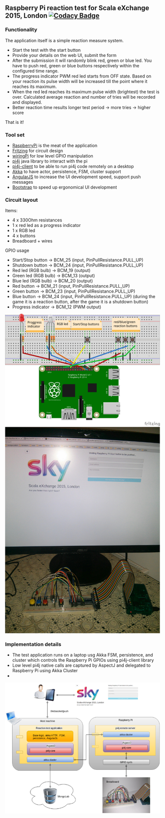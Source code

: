 ## Raspberry Pi reaction test for Scala eXchange 2015, London [![Codacy Badge](https://api.codacy.com/project/badge/grade/2bdf2ea380b24871b9f52d878005a87b)](https://www.codacy.com/app/krisztian-lachata/raspberrypi-reaction-test)

### Functionality
The application itself is a simple reaction measure system. 
- Start the test with the start button
- Provide your details on the web UI, submit the form
- After the submission it will randomly blink red, green or blue led. You have to push red, green or blue buttons respectively within the configured time range. 
- The progress indicator PWM red led starts from OFF state. Based on your reaction its pulse width will be increased till the point where it reaches its maximum. 
- When the red led reaches its maximum pulse width (brightest) the test is over. Calculated average reaction and number of tries will be recorded and displayed.
- Better reaction time results longer test period -> more tries -> higher score

That is it!
  
### Tool set
- [RaspberryPi](https://www.raspberrypi.org/products/raspberry-pi-2-model-b/) is the meat of the application
- [Fritzing](http://fritzing.org/home/) for circuit design
- [wiringPi](http://wiringpi.com/) for low level GPIO manipulation
- [pi4j](http://pi4j.com/) java library to interact with the pi
- [pi4j-client](http://github.com/lachata/pi4j-client) to be able to run pi4j code remotely on a desktop
- [Akka](http://doc.akka.io/docs/akka/2.4.0/scala.html?_ga=1.247924037.378696074.1444496540) to have actor, persistence, FSM, cluster support
- [AngularJS](https://angularjs.org/) to increase the UI development speed, support push messages
- [Bootstrap](http://getbootstrap.com/) to speed up ergonomical UI development

### Circuit layout
Items:
- 4 x 330Ohm resistances
- 1 x red led as a progress indicator
- 1 x RGB led
- 4 x buttons
- Breadboard + wires

GPIO usage
- Start/Stop button -> BCM_25 (input, PinPullResistance.PULL_UP)
- Shutdown button -> BCM_24 (input, PinPullResistance.PULL_UP)
- Red led (RGB bulb) -> BCM_19 (output)
- Green led (RGB bulb) -> BCM_13 (output)
- Blue led (RGB bulb) -> BCM_20 (output)
- Red button -> BCM_21 (input, PinPullResistance.PULL_UP)
- Green button -> BCM_23 (input, PinPullResistance.PULL_UP)
- Blue button -> BCM_24 (input, PinPullResistance.PULL_UP) (during the game it is a reaction button, after the game it is a shutdown button)
- Progress indicator -> BCM_12 (PWM output)

<img src="docs/reaction_bb.jpg" width="800px"/>

<img src="docs/real.jpg" width="600px"/>

### Implementation details
- The test application runs on a laptop usg Akka FSM, persistence, and cluster which controls the Raspberry Pi GPIOs using pi4j-client library
- Low level pi4j native calls are captured by AspectJ and delegated to Raspberry Pi using Akka Cluster
- 
![Alt text](docs/architecture.png?raw=true "Architecture")

